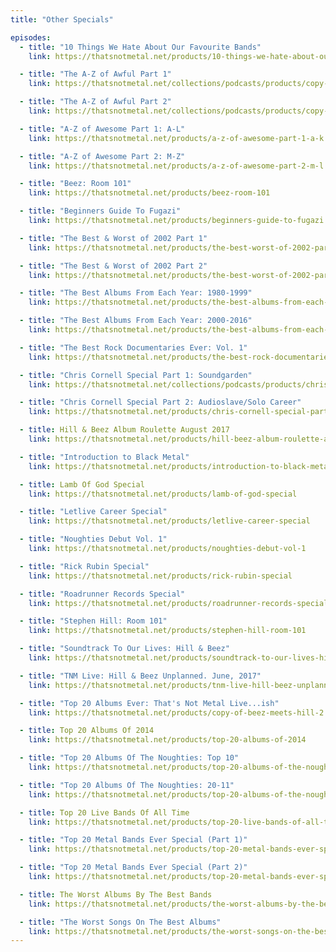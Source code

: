 ```yaml
---
title: "Other Specials"

episodes:
  - title: "10 Things We Hate About Our Favourite Bands"
    link: https://thatsnotmetal.net/products/10-things-we-hate-about-our-favourite-bands

  - title: "The A-Z of Awful Part 1"
    link: https://thatsnotmetal.net/collections/podcasts/products/copy-of-beez-meets-hill

  - title: "The A-Z of Awful Part 2"
    link: https://thatsnotmetal.net/collections/podcasts/products/copy-of-beez-meets-hill-1

  - title: "A-Z of Awesome Part 1: A-L"
    link: https://thatsnotmetal.net/products/a-z-of-awesome-part-1-a-k

  - title: "A-Z of Awesome Part 2: M-Z"
    link: https://thatsnotmetal.net/products/a-z-of-awesome-part-2-m-l

  - title: "Beez: Room 101"
    link: https://thatsnotmetal.net/products/beez-room-101

  - title: "Beginners Guide To Fugazi"
    link: https://thatsnotmetal.net/products/beginners-guide-to-fugazi

  - title: "The Best & Worst of 2002 Part 1"
    link: https://thatsnotmetal.net/products/the-best-worst-of-2002-part-1

  - title: "The Best & Worst of 2002 Part 2"
    link: https://thatsnotmetal.net/products/the-best-worst-of-2002-part-3

  - title: "The Best Albums From Each Year: 1980-1999"
    link: https://thatsnotmetal.net/products/the-best-albums-from-each-year-1980-1999

  - title: "The Best Albums From Each Year: 2000-2016"
    link: https://thatsnotmetal.net/products/the-best-albums-from-each-year-2000-2016

  - title: "The Best Rock Documentaries Ever: Vol. 1"
    link: https://thatsnotmetal.net/products/the-best-rock-documentaries-ever-vol-1

  - title: "Chris Cornell Special Part 1: Soundgarden"
    link: https://thatsnotmetal.net/collections/podcasts/products/chris-cornell-special-part-1-soundgarden

  - title: "Chris Cornell Special Part 2: Audioslave/Solo Career"
    link: https://thatsnotmetal.net/products/chris-cornell-special-part-2-audioslave-solo-career

  - title: Hill & Beez Album Roulette August 2017
    link: https://thatsnotmetal.net/products/hill-beez-album-roulette-august-2017

  - title: "Introduction to Black Metal"
    link: https://thatsnotmetal.net/products/introduction-to-black-metal

  - title: Lamb Of God Special
    link: https://thatsnotmetal.net/products/lamb-of-god-special

  - title: "Letlive Career Special"
    link: https://thatsnotmetal.net/products/letlive-career-special

  - title: "Noughties Debut Vol. 1"
    link: https://thatsnotmetal.net/products/noughties-debut-vol-1

  - title: "Rick Rubin Special"
    link: https://thatsnotmetal.net/products/rick-rubin-special

  - title: "Roadrunner Records Special"
    link: https://thatsnotmetal.net/products/roadrunner-records-special

  - title: "Stephen Hill: Room 101"
    link: https://thatsnotmetal.net/products/stephen-hill-room-101

  - title: "Soundtrack To Our Lives: Hill & Beez"
    link: https://thatsnotmetal.net/products/soundtrack-to-our-lives-hill-beez

  - title: "TNM Live: Hill & Beez Unplanned. June, 2017"
    link: https://thatsnotmetal.net/products/tnm-live-hill-beez-unplanned-june-2017

  - title: "Top 20 Albums Ever: That's Not Metal Live...ish"
    link: https://thatsnotmetal.net/products/copy-of-beez-meets-hill-2

  - title: Top 20 Albums Of 2014
    link: https://thatsnotmetal.net/products/top-20-albums-of-2014

  - title: "Top 20 Albums Of The Noughties: Top 10"
    link: https://thatsnotmetal.net/products/top-20-albums-of-the-noughties-top-10

  - title: "Top 20 Albums Of The Noughties: 20-11"
    link: https://thatsnotmetal.net/products/top-20-albums-of-the-noughties-20-11

  - title: Top 20 Live Bands Of All Time
    link: https://thatsnotmetal.net/products/top-20-live-bands-of-all-time

  - title: "Top 20 Metal Bands Ever Special (Part 1)"
    link: https://thatsnotmetal.net/products/top-20-metal-bands-ever-special-part-1

  - title: "Top 20 Metal Bands Ever Special (Part 2)"
    link: https://thatsnotmetal.net/products/top-20-metal-bands-ever-special-part-2

  - title: The Worst Albums By The Best Bands
    link: https://thatsnotmetal.net/products/the-worst-albums-by-the-best-bands

  - title: "The Worst Songs On The Best Albums"
    link: https://thatsnotmetal.net/products/the-worst-songs-on-the-best-albums
---
```

